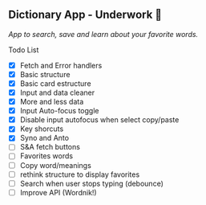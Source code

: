 ## Dictionary App - Underwork 🚧

*App to search, save and learn about your favorite words.*

Todo List

- [x] Fetch and Error handlers
- [x] Basic structure
- [x] Basic card estructure
- [x] Input and data cleaner
- [x] More and less data
- [x] Input Auto-focus toggle
- [x] Disable input autofocus when select copy/paste
- [x] Key shorcuts
- [x] Syno and Anto
- [ ] S&A fetch buttons
- [ ] Favorites words
- [ ] Copy word/meanings
- [ ] rethink structure to display favorites
- [ ] Search when user stops typing (debounce)
- [ ] Improve API (Wordnik!)
